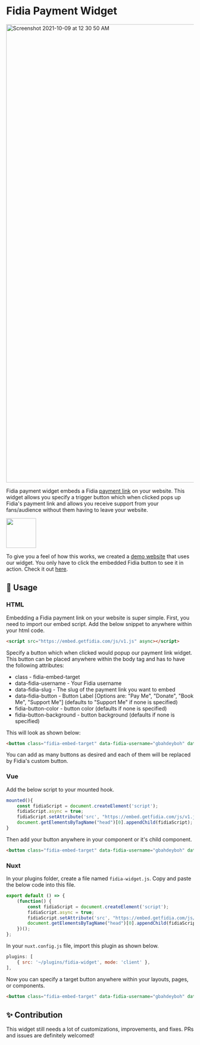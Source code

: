 # Fidia Payment Widget

<img width="1232" alt="Screenshot 2021-10-09 at 12 30 50 AM" src="https://user-images.githubusercontent.com/29985200/136634468-e4c09e65-8685-4b8c-ac7c-aef26cf1d1f3.png">

Fidia payment widget embeds a Fidia [payment link](https://getfidia.com/payment-links) on your website. This widget allows you specify a trigger button which when clicked pops up Fidia's payment link and allows you receive support from your fans/audience without them having to leave your website.

<img height="80px" src="https://res.cloudinary.com/fidia/image/upload/v1633732179/Payment_Button_1_wdddah.png"/>

To give you a feel of how this works, we created a [demo website](https://embed.getfidia.com/example/) that uses our widget. You only have to click the embedded Fidia button to see it in action. Check it out [here](https://embed.getfidia.com/example/).

## 🚀 Usage

### HTML
Embedding a Fidia payment link on your website is super simple. First, you need to import our embed script. Add the below snippet to anywhere within your html code.

```html
<script src="https://embed.getfidia.com/js/v1.js" async></script>
```

Specify a button which when clicked would popup our payment link widget. This button can be placed anywhere within the body tag and has to have the following attributes:
- class - fidia-embed-target
- data-fidia-username - Your Fidia username
- data-fidia-slug - The slug of the payment link you want to embed
- data-fidia-button - Button Label [Options are: "Pay Me", "Donate", "Book Me", "Support Me"] (defaults to "Support Me" if none is specified)
- fidia-button-color - button color (defaults if none is specified)
- fidia-button-background - button background (defaults if none is specified)


This will look as shown below:

```html
<button class="fidia-embed-target" data-fidia-username="gbahdeyboh" data-fidia-slug="laptop"></button>
```

You can add as many buttons as desired and each of them will be replaced by Fidia's custom button.

### Vue
Add the below script to your mounted hook.
```javascript
mounted(){
    const fidiaScript = document.createElement('script');
    fidiaScript.async = true;
    fidiaScript.setAttribute('src', "https://embed.getfidia.com/js/v1.js");
    document.getElementsByTagName("head")[0].appendChild(fidiaScript);
}
```

Then add your button anywhere in your component or it's child component.

```html
<button class="fidia-embed-target" data-fidia-username="gbahdeyboh" data-fidia-slug="laptop"></button>
```

### Nuxt
In your plugins folder, create a file named `fidia-widget.js`. Copy and paste the below code into this file.

```javascript
export default () => { 
    (function() {
        const fidiaScript = document.createElement('script');
        fidiaScript.async = true;
        fidiaScript.setAttribute('src', "https://embed.getfidia.com/js/v1.js")
        document.getElementsByTagName("head")[0].appendChild(fidiaScript);
    })();
};
```
In your `nuxt.config.js` file, import this plugin as shown below.

```javascript
plugins: [
    { src: '~/plugins/fidia-widget', mode: 'client' },
],
```

Now you can specify a target button anywhere within your layouts, pages, or components.

```html
<button class="fidia-embed-target" data-fidia-username="gbahdeyboh" data-fidia-slug="laptop"></button>
```

## ✨ Contribution
This widget still needs a lot of customizations, improvements, and fixes. PRs and issues are definitely welcomed!
